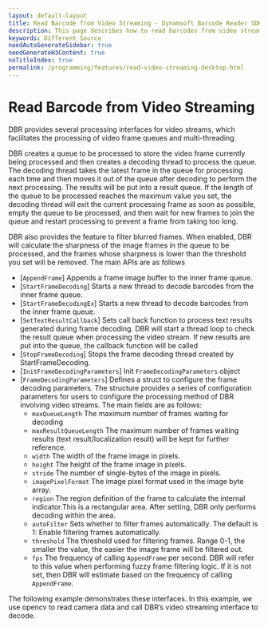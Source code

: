 ```yaml
---
layout: default-layout
title: Read Barcode from Video Streaming - Dynamsoft Barcode Reader SDK
description: This page describes how to read barcodes from video streaming in Dynamsoft Barcode Reader SDK.
keywords: Different Source
needAutoGenerateSidebar: true
needGenerateH3Content: true
noTitleIndex: true
permalink: /programming/features/read-video-streaming-desktop.html
---
```


# Read Barcode from Video Streaming

DBR provides several processing interfaces for video streams, which facilitates the processing of video frame queues and multi-threading.

DBR creates a queue to be processed to store the video frame currently being processed and then creates a decoding thread to process the queue. The decoding thread takes the latest frame in the queue for processing each time and then moves it out of the queue after decoding to perform the next processing. The results will be put into a result queue. If the length of the queue to be processed reaches the maximum value you set, the decoding thread will exit the current processing frame as soon as possible, empty the queue to be processed, and then wait for new frames to join the queue and restart processing to prevent a frame from taking too long.

DBR also provides the feature to filter blurred frames. When enabled, DBR will calculate the sharpness of the image frames in the queue to be processed, and the frames whose sharpness is lower than the threshold you set will be removed. The main APIs are as follows

- [`AppendFrame`]
  Appends a frame image buffer to the inner frame queue.
- [`StartFrameDecoding`]
  Starts a new thread to decode barcodes from the inner frame queue.
- [`StartFrameDecodingEx`]
  Starts a new thread to decode barcodes from the inner frame queue.
- [`SetTextResultCallback`]
  Sets call back function to process text results generated during frame decoding. DBR will start a thread loop to check the result queue when processing the video stream. If new results are put into the queue, the callback function will be called
- [`StopFrameDecoding`]
  Stops the frame decoding thread created by StartFrameDecoding.
- [`InitFrameDecodingParameters`]
  Init `FrameDecodingParameters` object
- [`FrameDecodingParameters`]
  Defines a struct to configure the frame decoding parameters. The structure provides a series of configuration parameters for users to configure the processing method of DBR involving video streams. The main fields are as follows:
  - `maxQueueLength`
    The maximum number of frames waiting for decoding
  - `maxResultQueueLength`
    The maximum number of frames waiting results (text result/localization result) will be kept for further reference.
  - `width`
    The width of the frame image in pixels.
  - `height`
    The height of the frame image in pixels.
  - `stride`
    The number of single-bytes of the image in pixels.
  - `imagePixelFormat`
    The image pixel format used in the image byte array.
  - `region`
    The region definition of the frame to calculate the internal indicator.This is a rectangular area. After setting, DBR only performs decoding within the area.
  - `autoFilter`
    Sets whether to filter frames automatically. The default is 1: Enable filtering frames automatically.
  - `threshold`
    The threshold used for filtering frames. Range 0-1, the smaller the value, the easier the image frame will be filtered out.
  - `fps`
    The frequency of calling `AppendFrame` per second. DBR will refer to this value when performing fuzzy frame filtering logic. If it is not set, then DBR will estimate based on the frequency of calling `AppendFrame`.

The following example demonstrates these interfaces. In this example, we use opencv to read camera data and call DBR’s video streaming interface to decode.
